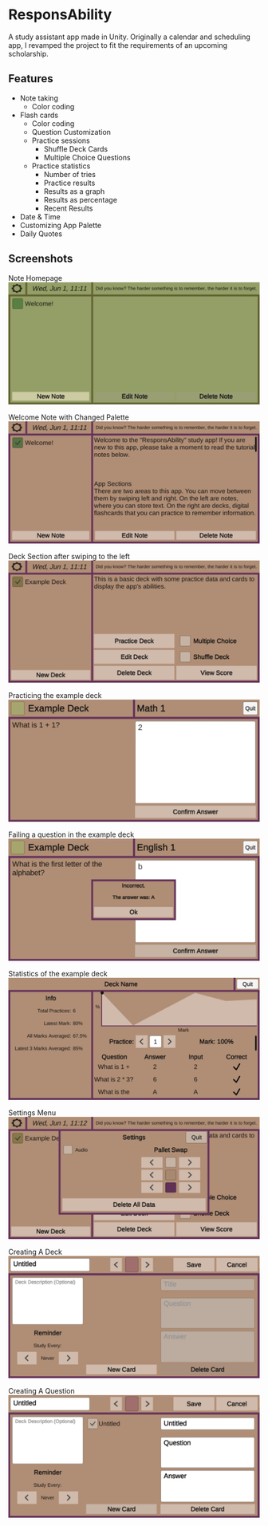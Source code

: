 # ResponsAbility
A study assistant app made in Unity. Originally a calendar and scheduling app, I revamped the project to fit the requirements of an upcoming scholarship.

## Features
- Note taking
  - Color coding
- Flash cards
   - Color coding
   - Question Customization
   - Practice sessions
      - Shuffle Deck Cards
      - Multiple Choice Questions 
   - Practice statistics
      - Number of tries
      - Practice results
      - Results as a graph
      - Results as percentage
      - Recent Results
- Date & Time
- Customizing App Palette
- Daily Quotes

## Screenshots
Note Homepage
![Screenshot 1](./Screenshots/ResponsAbility%20Screenshot%201.jpg?raw=true)

Welcome Note with Changed Palette
![Screenshot 2](./Screenshots/ResponsAbility%20Screenshot%202.jpg?raw=true)

Deck Section after swiping to the left
![Screenshot 3](./Screenshots/ResponsAbility%20Screenshot%203.jpg?raw=true)

Practicing the example deck
![Screenshot 4](./Screenshots/ResponsAbility%20Screenshot%204.jpg?raw=true)

Failing a question in the example deck
![Screenshot 5](./Screenshots/ResponsAbility%20Screenshot%205.jpg?raw=true)

Statistics of the example deck
![Screenshot 6](./Screenshots/ResponsAbility%20Screenshot%206.jpg?raw=true)

Settings Menu
![Screenshot 7](./Screenshots/ResponsAbility%20Screenshot%207.jpg?raw=true)

Creating A Deck
![Screenshot 8](./Screenshots/ResponsAbility%20Screenshot%208.jpg?raw=true)

Creating A Question
![Screenshot 9](./Screenshots/ResponsAbility%20Screenshot%209.jpg?raw=true)
